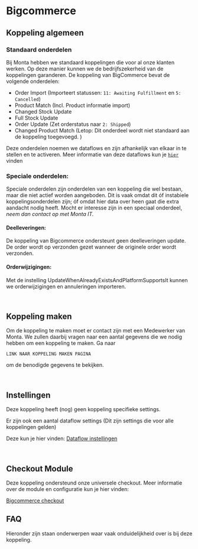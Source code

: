 # Bigcommerce

## Koppeling algemeen

### Standaard onderdelen

Bij Monta hebben we standaard koppelingen die voor al onze klanten werken. Op deze manier kunnen we de bedrijfszekerheid van de koppelingen garanderen. De koppeling van BigCommerce bevat de volgende onderdelen:

- Order Import (Importeert statussen: `11: Awaiting Fulfillment` en `5: Cancelled`)
- Product Match (Incl. Product informatie import)
- Changed Stock Update
- Full Stock Update
- Order Update (Zet orderstatus naar `2: Shipped`)
- Changed Product Match (Letop: Dit onderdeel wordt niet standaard aan de koppeling toegevoegd. )

Deze onderdelen noemen we dataflows en zijn afhankelijk van elkaar in te stellen en te activeren. Meer informatie van deze dataflows kun je [`hier`](../../../../Algemene-informatie/Koppelingen) vinden
<br>



### Speciale onderdelen:
Speciale onderdelen zijn onderdelen van een koppeling die wel bestaan, maar die niet actief worden aangeboden. Dit is vaak omdat dit óf instabiele koppelingsonderdelen zijn; óf omdat hier data over heen gaat die extra aandacht nodig heeft. Mocht er interesse zijn in een speciaal onderdeel, _neem dan contact op met Monta IT._


#### Deelleveringen:
De koppeling van Bigcommerce ondersteunt geen deelleveringen update. De order wordt op verzonden gezet wanneer de originele order wordt verzonden.

#### Orderwijzigingen:
Met de instelling UpdateWhenAlreadyExistsAndPlatformSupportsIt kunnen we orderwijzigingen en annuleringen importeren.



<br>

## Koppeling maken
Om de koppeling te maken moet er contact zijn met een Medewerker van Monta. We zullen daarbij vragen naar een aantal gegevens die we nodig hebben om een koppeling te maken. Ga naar

`LINK NAAR KOPPELING MAKEN PAGINA`

om de benodigde gegevens te bekijken.

<br>

## Instellingen
Deze koppeling heeft (nog) geen koppeling specifieke settings.

Er zijn ook een aantal dataflow settings (Dit zijn settings die voor alle koppelingen gelden)

Deze kun je hier vinden: [Dataflow instellingen](../../../../Algemene-informatie/Koppelingen/1.-Koppelingen-dataflow/Dataflow-Settings)

<br>

## Checkout Module
Deze koppeling ondersteund onze universele checkout. Meer informatie over de module en configuratie kun je hier vinden:

[Bigcommerce checkout ](../../../../Algemene-informatie/Checkout-module)

## FAQ
Hieronder zijn staan onderwerpen waar vaak onduidelijkheid over is bij deze koppeling.





